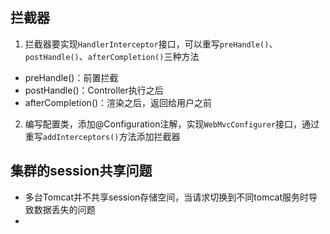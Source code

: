 ## 拦截器
1. 拦截器要实现`HandlerInterceptor`接口，可以重写`preHandle()`、`postHandle()`、`afterCompletion()`三种方法
  * preHandle()：前置拦截
  * postHandle()：Controller执行之后
  * afterCompletion()：渲染之后，返回给用户之前 
2. 编写配置类，添加@Configuration注解，实现`WebMvcConfigurer`接口，通过重写`addInterceptors()`方法添加拦截器

## 集群的session共享问题
* 多台Tomcat并不共享session存储空间，当请求切换到不同tomcat服务时导致数据丢失的问题
* 